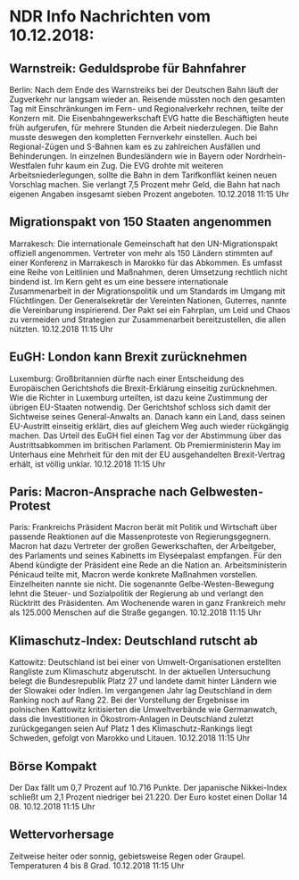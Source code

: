 # NDR Info Nachrichten vom 10.12.2018:


## Warnstreik: Geduldsprobe für Bahnfahrer
Berlin: Nach dem Ende des Warnstreiks bei der Deutschen Bahn läuft der Zugverkehr nur langsam wieder an. Reisende müssten noch den gesamten Tag mit Einschränkungen im Fern- und Regionalverkehr rechnen, teilte der Konzern mit. Die Eisenbahngewerkschaft EVG hatte die Beschäftigten heute früh aufgerufen, für mehrere Stunden die Arbeit niederzulegen. Die Bahn musste deswegen den kompletten Fernverkehr einstellen. Auch bei Regional-Zügen und S-Bahnen kam es zu zahlreichen Ausfällen und Behinderungen. In einzelnen Bundesländern wie in Bayern oder Nordrhein-Westfalen fuhr kaum ein Zug. Die EVG drohte mit weiteren Arbeitsniederlegungen, sollte die Bahn in dem Tarifkonflikt keinen neuen Vorschlag machen. Sie verlangt 7,5 Prozent mehr Geld, die Bahn hat nach eigenen Angaben insgesamt sieben Prozent angeboten. 10.12.2018 11:15 Uhr 

## Migrationspakt von 150 Staaten angenommen
Marrakesch: Die internationale Gemeinschaft hat den UN-Migrationspakt offiziell angenommen. Vertreter von mehr als 150 Ländern stimmten auf einer Konferenz in Marrakesch in Marokko für das Abkommen. Es umfasst eine Reihe von Leitlinien und Maßnahmen, deren Umsetzung rechtlich nicht bindend ist. Im Kern geht es um eine bessere internationale Zusammenarbeit in der Migrationspolitik und um Standards im Umgang mit Flüchtlingen. Der Generalsekretär der Vereinten Nationen, Guterres, nannte die Vereinbarung inspirierend. Der Pakt sei ein Fahrplan, um Leid und Chaos zu vermeiden und Strategien zur Zusammenarbeit bereitzustellen, die allen nützten. 10.12.2018 11:15 Uhr 

## EuGH: London kann Brexit zurücknehmen
Luxemburg:	Großbritannien dürfte nach einer Entscheidung des Europäischen Gerichtshofs die Brexit-Erklärung einseitig zurücknehmen. Wie die Richter in Luxemburg urteilten, ist dazu keine Zustimmung der übrigen EU-Staaten notwendig. Der Gerichtshof schloss sich damit der Sichtweise seines General-Anwalts an. Danach kann ein Land, dass seinen EU-Austritt einseitig erklärt, dies auf gleichem Weg auch wieder rückgängig machen. Das Urteil des EuGH fiel einen Tag vor der Abstimmung über das Austrittsabkommen im britischen Parlament. Ob Premierministerin May im Unterhaus eine Mehrheit für den mit der EU ausgehandelten Brexit-Vertrag erhält, ist völlig unklar. 10.12.2018 11:15 Uhr 

## Paris: Macron-Ansprache nach Gelbwesten-Protest
Paris:		Frankreichs Präsident Macron berät mit Politik und Wirtschaft über passende Reaktionen auf die Massenproteste von Regierungsgegnern. Macron hat dazu Vertreter der großen Gewerkschaften, der Arbeitgeber, des Parlaments und seines Kabinetts im Elyséepalast empfangen. Für den Abend kündigte der Präsident eine Rede an die Nation an. Arbeitsministerin Pénicaud teilte mit, Macron werde konkrete Maßnahmen vorstellen. Einzelheiten nannte sie nicht. Die sogenannte Gelbe-Westen-Bewegung lehnt die Steuer- und Sozialpolitik der Regierung ab und verlangt den Rücktritt des Präsidenten. Am Wochenende waren in ganz Frankreich mehr als 125.000 Menschen auf die Straße gegangen. 10.12.2018 11:15 Uhr 

## Klimaschutz-Index: Deutschland rutscht ab
Kattowitz: Deutschland ist bei einer von Umwelt-Organisationen erstellten Rangliste zum Klimaschutz abgerutscht. In der aktuellen Untersuchung belegt die Bundesrepublik Platz 27 und landete damit hinter Ländern wie der Slowakei oder Indien. Im vergangenen Jahr lag Deutschland in dem Ranking noch auf Rang 22. Bei der Vorstellung der Ergebnisse im polnischen Kattowitz kritisierten die Umweltverbände wie Germanwatch, dass die Investitionen in Ökostrom-Anlagen in Deutschland zuletzt zurückgegangen seien Auf Platz 1 des Klimaschutz-Rankings liegt Schweden, gefolgt von Marokko und Litauen. 10.12.2018 11:15 Uhr 

## Börse Kompakt
Der Dax fällt um 0,7 Prozent auf 10.716 Punkte. Der japanische Nikkei-Index schließt um 2,1 Prozent  niedriger bei 21.220. Der Euro kostet einen Dollar 14 08. 10.12.2018 11:15 Uhr 

## Wettervorhersage
Zeitweise heiter oder sonnig, gebietsweise Regen oder Graupel. Temperaturen 4 bis 8 Grad. 10.12.2018 11:15 Uhr 

